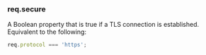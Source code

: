 <h3 id='req.secure'>req.secure</h3>
 
A Boolean property that is true if a TLS connection is established. Equivalent to the following:

<!-- eslint-disable no-unused-expressions -->

```js
req.protocol === 'https';
```
